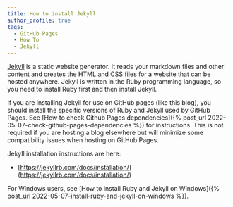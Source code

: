 ```yaml
---
title: How to install Jekyll
author_profile: true
tags:
  - GitHub Pages
  - How To
  - Jekyll
---
```


[Jekyll](https://jekyllrb.com/docs/) is a static website generator. It reads your markdown files and other content and creates the HTML and CSS files for a website that can be hosted anywhere. Jekyll is written in the Ruby programming language, so you need to install Ruby first and then install Jekyll. 

If you are installing Jekyll for use on GitHub pages (like this blog), you should install the specific versions of Ruby and Jekyll used by GitHub Pages. See [How to check Github Pages dependencies]({% post_url 2022-05-07-check-github-pages-dependencies %}) for instructions. This is not required if you are hosting a blog elsewhere but will minimize some compatibility issues when hosting on GitHub Pages.

Jekyll installation instructions are here:

* [https://jekyllrb.com/docs/installation/](https://jekyllrb.com/docs/installation/)

For Windows users, see [How to install Ruby and Jekyll on Windows]({% post_url 2022-05-07-install-ruby-and-jekyll-on-windows %}).

